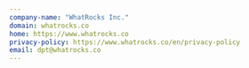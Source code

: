 ```yaml
---
company-name: "WhatRocks Inc."
domain: whatrocks.co
home: https://www.whatrocks.co
privacy-policy: https://www.whatrocks.co/en/privacy-policy
email: dpt@whatrocks.co
---
```




